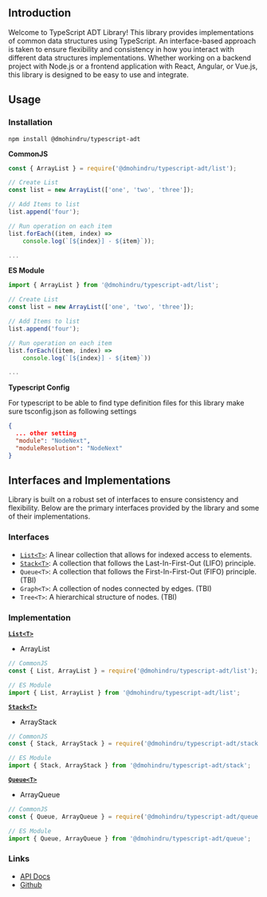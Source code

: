 ## Introduction

Welcome to TypeScript ADT Library!
This library provides implementations of common data structures using TypeScript.
An interface-based approach is taken to ensure flexibility and consistency in how you interact with different data structures implementations.
Whether working on a backend project with Node.js or a frontend application with React, Angular, or Vue.js, this library is designed to be easy to use and integrate.

## Usage

### Installation

```shell
npm install @dmohindru/typescript-adt
```

**CommonJS**

```javascript
const { ArrayList } = require('@dmohindru/typescript-adt/list');

// Create List
const list = new ArrayList(['one', 'two', 'three']);

// Add Items to list
list.append('four');

// Run operation on each item
list.forEach((item, index) =>
    console.log(`[${index}] - ${item}`));

...
```

**ES Module**

```javascript
import { ArrayList } from '@dmohindru/typescript-adt/list';

// Create List
const list = new ArrayList(['one', 'two', 'three']);

// Add Items to list
list.append('four');

// Run operation on each item
list.forEach((item, index) =>
    console.log(`[${index}] - ${item}`))

...
```

**Typescript Config**

For typescript to be able to find type definition files for this library make sure tsconfig.json as following settings

```json
{
  ... other setting
  "module": "NodeNext",
  "moduleResolution": "NodeNext"
}
```

## Interfaces and Implementations

Library is built on a robust set of interfaces to ensure consistency and flexibility. Below are the primary interfaces provided by the library and some of their implementations.

### Interfaces

- [`List<T>`](https://dmohindru.github.io/typescript-adt/modules/list.html): A linear collection that allows for indexed access to elements.
- [`Stack<T>`](https://dmohindru.github.io/typescript-adt/modules/stack.html): A collection that follows the Last-In-First-Out (LIFO) principle.
- `Queue<T>`: A collection that follows the First-In-First-Out (FIFO) principle. (TBI)
- `Graph<T>`: A collection of nodes connected by edges. (TBI)
- `Tree<T>`: A hierarchical structure of nodes. (TBI)

### Implementation

**[`List<T>`](https://dmohindru.github.io/typescript-adt/modules/list.html)**

- ArrayList

```javascript
// CommonJS
const { List, ArrayList } = require('@dmohindru/typescript-adt/list');

// ES Module
import { List, ArrayList } from '@dmohindru/typescript-adt/list';
```

**[`Stack<T>`](https://dmohindru.github.io/typescript-adt/modules/stack.html)**

- ArrayStack

```javascript
// CommonJS
const { Stack, ArrayStack } = require('@dmohindru/typescript-adt/stack');

// ES Module
import { Stack, ArrayStack } from '@dmohindru/typescript-adt/stack';
```

**[`Queue<T>`](https://dmohindru.github.io/typescript-adt/modules/queue.html)**

- ArrayQueue

```javascript
// CommonJS
const { Queue, ArrayQueue } = require('@dmohindru/typescript-adt/queue');

// ES Module
import { Queue, ArrayQueue } from '@dmohindru/typescript-adt/queue';
```

### Links

- [API Docs](https://dmohindru.github.io/typescript-adt/index.html)
- [Github](https://github.com/dmohindru/typescript-adt)
